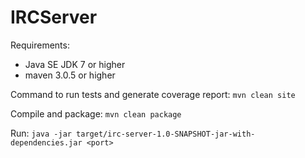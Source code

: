 IRCServer
=========

Requirements:
 * Java SE JDK 7 or higher
 * maven 3.0.5 or higher

Command to run tests and generate coverage report: `mvn clean site`

Compile and package: `mvn clean package`

Run: `java -jar target/irc-server-1.0-SNAPSHOT-jar-with-dependencies.jar <port>`

